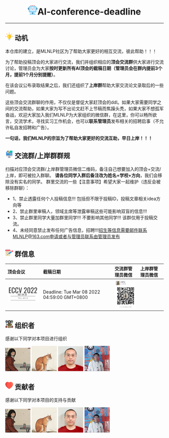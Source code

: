
<p align="center">
<h1 align="center"> <img src="./imgs/icon/ai.png" width="30" />AI-conference-deadline</h1>
</p>

---

## <img src="./imgs/icon/motivation.png" width="25" /> 动机

本仓库的建立，是MLNLP社区为了帮助大家更好的相互交流，彼此帮助！！！

为了帮助投稿顶会的大家进行交流，我们并组织相应的**顶会交流群**供大家进行交流讨论，管理员会为大家**按时更新所有AI顶会的截稿日期（管理员会在群内提前3个月，提前1个月分别提醒）**。

在该会议公布录取结果之后，我们还组织了**上岸群**帮助大家交流论文录取后的一些问题。

这些顶会交流群聊的作用，不仅仅是督促大家赶顶会的ddl。如果大家需要同学之间的交流帮助，如果大家为写不出论文赶不上节稿而焦躁头秃，如果大家不想孤军奋战，欢迎大家加入我们MLNLP为大家组织的微信群，在这里，你可以畅所欲言，交流学术，寻找实习工作机会，也可以**联系管理员**发布相关的招聘启事（不允许私自发招聘和广告）。

**一句话，我们MLNLP的宗旨为了帮助大家更好的交流互助，早日上岸！！！**

## <img src="./imgs/icon/intro.png" width="25" /> 交流群/上岸群群规

扫描对应顶会交流群/上岸群管理员微信二维码，备注自己想要加入的顶会+交流/上岸，即可被拉入群聊。
**请各位同学入群后备注改为姓名+学校+方向**，我们会移除没有实名的同学。
群里交流的一些【注意事项】希望大家一起维护（违反会被移除群聊）：
- 1、禁止透露任何个人投稿信息!!! 包括但不限于投稿ID，投稿文章相关idea方向等
- 2、禁止群里审稿人，领域主席等泄露审稿这些可能影响双盲的信息!!!
- 3、禁止群里同学大量加群里同学!!! 不要影响其他同学!!! 该群仅用于投稿交流。
- 4、未经同意禁止发布任何广告信息，招聘!!!招生等信息需要邮件联系MLNLP@163.com申请或者与管理员联系由管理员发布



## <img src="./imgs/icon/notes.png" width="25" /> 群信息


| 顶会会议                                                         | 截稿日期                                                                                                         | 交流群管理员微信                                                                                                     |上岸群管理员微信
| :----------------------------------------------------------- | :----------------------------------------------------------- | :------------------------------------------------------------ | :----------------------------------------------------------- |
| <a href="https://eccv2022.ecva.net/"><img src="./imgs/cover/01.png"  width="170" /></a> | Deadline: Tue Mar 08 2022 04:59:00 GMT+0800 |<img src="./imgs/weixin/yongfei.png"  width="80" />|  |

## <img src="./imgs/icon/organizer.png" width="25" /> 组织者
感谢以下同学对本项目进行组织
  
<a href="https://github.com/kokolerk"><img src="./imgs/profile/jiaqi.png"  width="80" /></a> 
<a href="https://github.com/liucongg"><img src="./imgs/profile/logCong.png"  width="80" /></a> 
<a href="https://yihengshu.github.io">  <img src="./imgs/profile/yiheng.png"  width="80" /></a> 
<a href="https://scholar.google.com/citations?user=XVYKjDkAAAAJ&hl=en">  <img src="./imgs/profile/yongfei.png"  width="80" /></a> 

## <img src="./imgs/icon/heart.png" width="25" /> 贡献者
感谢以下同学对本项目的支持与贡献

<a href="https://github.com/kokolerk"><img src="./imgs/profile/jiaqi.png"  width="80" /></a> 
<a href="https://github.com/liucongg"><img src="./imgs/profile/logCong.png"  width="80" /></a> 
<a href="https://yihengshu.github.io">  <img src="./imgs/profile/yiheng.png"  width="80" /></a> 
<a href="https://scholar.google.com/citations?user=XVYKjDkAAAAJ&hl=en">  <img src="./imgs/profile/yongfei.png"  width="80" /></a> 
